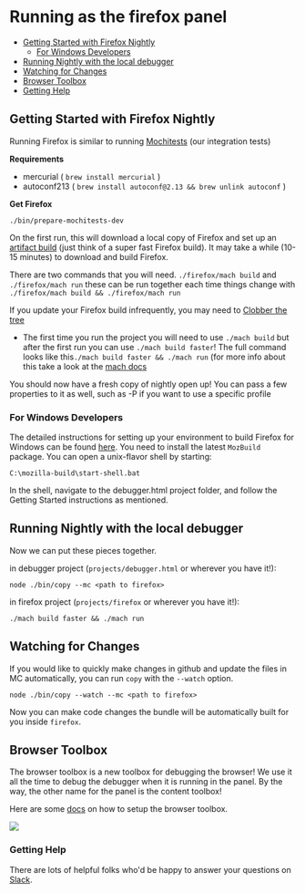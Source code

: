 # Running as the firefox panel

* [Getting Started with Firefox Nightly](#getting-started-with-firefox-nightly)
  * [For Windows Developers](#for-windows-developers)
* [Running Nightly with the local debugger](#running-nightly-with-the-local-debugger)
* [Watching for Changes](#watching-for-changes)
* [Browser Toolbox](#browser-toolbox)
* [Getting Help](#getting-help)

## Getting Started with Firefox Nightly

Running Firefox is similar to running [Mochitests](./mochitests.md) (our integration tests)

**Requirements**

* mercurial ( `brew install mercurial` )
* autoconf213 ( `brew install autoconf@2.13 && brew unlink autoconf` )

**Get Firefox**

`./bin/prepare-mochitests-dev`

On the first run, this will download a local copy of Firefox and set up an [artifact build](https://developer.mozilla.org/en-US/docs/Mozilla/Developer_guide/Build_Instructions/Artifact_builds) (just think of a super fast Firefox build). It may take a while (10-15 minutes) to download and build Firefox.

There are two commands that you will need. `./firefox/mach build` and `./firefox/mach run` these can be run together
each time things change with `./firefox/mach build && ./firefox/mach run`

If you update your Firefox build infrequently, you may need to [Clobber the
tree](https://wiki.mozilla.org/Clobbering_the_Tree)

* The first time you run the project you will need to use `./mach build` but after the first run you can use `./mach build faster`! The full command looks like this`./mach build faster && ./mach run` (for more info about this take a look at the [mach docs](https://developer.mozilla.org/en-US/docs/Mozilla/Developer_guide/mach)

You should now have a fresh copy of nightly open up! You can pass a few properties to it as well,
such as -P <custom-profile> if you want to use a specific profile

### For Windows Developers

The detailed instructions for setting up your environment to build Firefox for Windows can be found [here](https://developer.mozilla.org/en-US/docs/Mozilla/Developer_guide/Build_Instructions/Windows_Prerequisites). You need to install the latest `MozBuild` package. You can open a unix-flavor shell by starting:

```
C:\mozilla-build\start-shell.bat
```

In the shell, navigate to the debugger.html project folder, and follow the Getting Started instructions as mentioned.

## Running Nightly with the local debugger

Now we can put these pieces together.

in debugger project (`projects/debugger.html` or wherever you have it!):

```
node ./bin/copy --mc <path to firefox>
```

in firefox project (`projects/firefox` or wherever you have it!):

```
./mach build faster && ./mach run
```

## Watching for Changes

If you would like to quickly make changes in github and update the files in MC automatically,
you can run `copy` with the `--watch` option.

```
node ./bin/copy --watch --mc <path to firefox>
```

Now you can make code changes the bundle will be automatically built for you inside `firefox`.

## Browser Toolbox

The browser toolbox is a new toolbox for debugging the browser! We use it all the time to debug the debugger when it is running in the panel. By the way, the other name for the panel is the content toolbox!

Here are some [docs][bt] on how to setup the browser toolbox.

![](https://mdn.mozillademos.org/files/11121/browser-toolbox.png)

[bt]: https://developer.mozilla.org/en-US/docs/Tools/Browser_Toolbox

### Getting Help

There are lots of helpful folks who'd be happy to answer
your questions on [Slack][slack].

[slack]: https://devtools-html-slack.herokuapp.com/
